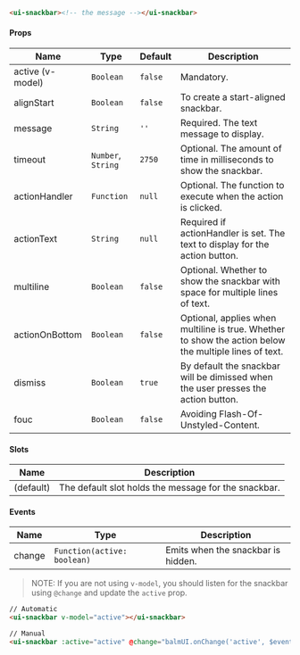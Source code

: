 ```html
<ui-snackbar><!-- the message --></ui-snackbar>
```

#### Props

| Name             | Type               | Default | Description                                                                                            |
| ---------------- | ------------------ | ------- | ------------------------------------------------------------------------------------------------------ |
| active (v-model) | `Boolean`          | `false` | Mandatory.                                                                                             |
| alignStart       | `Boolean`          | `false` | To create a start-aligned snackbar.                                                                    |
| message          | `String`           | `''`    | Required. The text message to display.                                                                 |
| timeout          | `Number`, `String` | `2750`  | Optional. The amount of time in milliseconds to show the snackbar.                                     |
| actionHandler    | `Function`         | `null`  | Optional. The function to execute when the action is clicked.                                          |
| actionText       | `String`           | `null`  | Required if actionHandler is set. The text to display for the action button.                           |
| multiline        | `Boolean`          | `false` | Optional. Whether to show the snackbar with space for multiple lines of text.                          |
| actionOnBottom   | `Boolean`          | `false` | Optional, applies when multiline is true. Whether to show the action below the multiple lines of text. |
| dismiss          | `Boolean`          | `true`  | By default the snackbar will be dimissed when the user presses the action button.                      |
| fouc             | `Boolean`          | `false` | Avoiding Flash-Of-Unstyled-Content.                                                                    |

#### Slots

| Name      | Description                                          |
| --------- | ---------------------------------------------------- |
| (default) | The default slot holds the message for the snackbar. |

#### Events

| Name   | Type                        | Description                        |
| ------ | --------------------------- | ---------------------------------- |
| change | `Function(active: boolean)` | Emits when the snackbar is hidden. |

> NOTE: If you are not using `v-model`, you should listen for the snackbar using `@change` and update the `active` prop.

```html
// Automatic
<ui-snackbar v-model="active"></ui-snackbar>

// Manual
<ui-snackbar :active="active" @change="balmUI.onChange('active', $event)"></ui-snackbar>
```
